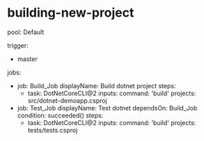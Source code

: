 # building-new-project
pool: Default

trigger:
  - master

jobs:
  - job: Build_Job
    displayName: Build dotnet project
    steps:
      - task: DotNetCoreCLI@2
        inputs:
          command: 'build'
          projects: src/dotnet-demoapp.csproj
  - job: Test_Job
    displayName: Test dotnet
    dependsOn: Build_Job
    condition: succeeded()
    steps:
      - task: DotNetCoreCLI@2
        inputs:
          command: 'build'
          projects: tests/tests.csproj
